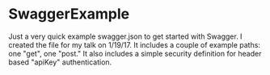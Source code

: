 # SwaggerExample

Just a very quick example swagger.json to get started with Swagger. I created the file for my talk on 1/19/17. It includes a couple of example paths: one "get", one "post." It also includes a simple security definition for header based "apiKey"  authentication.
